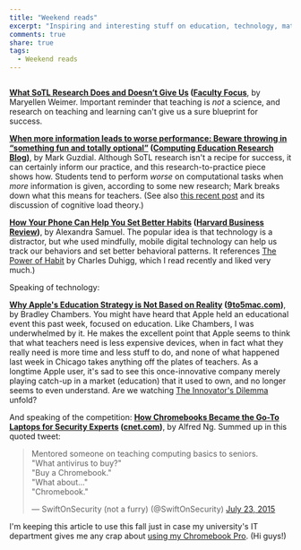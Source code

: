 ```yaml
---
title: "Weekend reads"
excerpt: "Inspiring and interesting stuff on education, technology, math, and productivity from around the web from this week."
comments: true
share: true
tags:
  - Weekend reads
---
```


<img src="{{ site.url }}{{ site.baseurl }}/assets/images/reading_2018-03-03.jpg" alt="" class="full">

__[What SoTL Research Does and Doesn’t Give Us](https://www.facultyfocus.com/articles/teaching-professor-blog/what-sotl-research-does-and-doesnt-give-us/) ([Faculty Focus](http://www.facultyfocus.com)__, by Maryellen Weimer. Important reminder that teaching is _not_ a science, and research on teaching and learning can't give us a sure blueprint for success. 

__[When more information leads to worse performance: Beware throwing in “something fun and totally optional”](https://computinged.wordpress.com/2018/03/23/when-more-information-leads-to-worse-performance/amp/) ([Computing Education Research Blog](https://computinged.wordpress.com))__, by Mark Guzdial. Although SoTL research isn't a recipe for success, it can certainly inform our practice, and this research-to-practice piece shows how. Students tend to perform _worse_ on computational tasks when _more_ information is given, according to some new research; Mark breaks down what this means for teachers. (See also [this recent post](http://rtalbert.org/how-to-get-students-to-do-preclass-work/) and its discussion of cognitive load theory.)

__[How Your Phone Can Help You Set Better Habits](https://hbr.org/2018/03/how-your-phone-can-help-you-set-better-habits) ([Harvard Business Review](https://hbr.org))__, by Alexandra Samuel. The popular idea is that technology is a distractor, but whe used mindfully, mobile digital technology can help us track our behaviors and set better behavioral patterns. It references [The Power of Habit](http://a.co/66Crgwf) by Charles Duhigg, which I read recently and liked very much.) 

Speaking of technology: 

__[Why Apple's Education Strategy is Not Based on Reality](https://9to5mac.com/2018/03/28/making-the-grade-why-apples-education-strategy-is-not-based-on-reality/amp/) ([9to5mac.com](https://9to5mac.com))__, by Bradley Chambers. You might have heard that Apple held an educational event this past week, focused on education. Like Chambers, I was underwhelmed by it. He makes the excellent point that Apple seems to think that what teachers need is less expensive devices, when in fact what they really need is more time and less stuff to do, and none of what happened last week in Chicago takes anything off the plates of teachers. As a longtime Apple user, it's sad to see this once-innovative company merely playing catch-up in a market (education) that it used to own, and no longer seems to even understand. Are we watching [The Innovator's Dilemma](https://en.wikipedia.org/wiki/The_Innovator%27s_Dilemma) unfold? 

And speaking of the competition: __[How Chromebooks Became the Go-To Laptops for Security Experts](https://www.cnet.com/news/how-google-chromebooks-became-the-go-to-laptop-for-security-experts/) ([cnet.com](https://www.cnet.com))__, by Alfred Ng. Summed up in this quoted tweet: 

<blockquote class="twitter-tweet" data-lang="en"><p lang="en" dir="ltr">Mentored someone on teaching computing basics to seniors.<br>&quot;What antivirus to buy?&quot;<br>&quot;Buy a Chromebook.&quot;<br>&quot;What about...&quot;<br>&quot;Chromebook.&quot;</p>&mdash; SwiftOnSecurity (not a furry) (@SwiftOnSecurity) <a href="https://twitter.com/SwiftOnSecurity/status/624365840180187136?ref_src=twsrc%5Etfw">July 23, 2015</a></blockquote>
<script async src="https://platform.twitter.com/widgets.js" charset="utf-8"></script>

I'm keeping this article to use this fall just in case my university's IT department gives me any crap about [using my Chromebook Pro](http://rtalbert.org/the-case-for-chromebooks/). (Hi guys!) 

